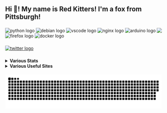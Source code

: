 <h2 align="left">Hi 👋! My name is Red Kitters! I'm a fox from Pittsburgh! </h2>

###

<img align="right" height="150" src="https://avatars.githubusercontent.com/u/23389169?v=4.png"  />

###

<div align="left">
  <img src="https://cdn.jsdelivr.net/gh/devicons/devicon/icons/python/python-original.svg" height="30" width="42" alt="python logo"  />
  <img src="https://cdn.jsdelivr.net/gh/devicons/devicon/icons/debian/debian-original.svg" height="30" width="42" alt="debian logo"  />
  <img src="https://cdn.jsdelivr.net/gh/devicons/devicon/icons/vscode/vscode-original.svg" height="30" width="42" alt="vscode logo"  />
  <img src="https://cdn.jsdelivr.net/gh/devicons/devicon/icons/nginx/nginx-original.svg" height="30" width="42" alt="nginx logo"  />
  <img src="https://cdn.jsdelivr.net/gh/devicons/devicon/icons/arduino/arduino-original.svg" height="30" width="42" alt="arduino logo"  />
  <img src="https://cdn.jsdelivr.net/gh/devicons/devicon/icons/firefox/firefox-original.svg" height="30" width="42" alt="firefox logo"  />
  <img src="https://cdn.jsdelivr.net/gh/devicons/devicon/icons/docker/docker-original.svg" height="30" width="42" alt="docker logo"  />
</div>

###

<div align="left">
  <a href="https://twitter.com/@LakesideMiners" target="_blank">
    <img src="https://img.shields.io/static/v1?message=Twitter&logo=twitter&label=&color=1DA1F2&logoColor=white&labelColor=&style=for-the-badge" height="30" alt="twitter logo"  />
  </a>
</div>

###
<details>
 <summary><b>Various Stats</b></summary>


<!--START_SECTION:waka-->
![Code Time](http://img.shields.io/badge/Code%20Time-146%20hrs%2044%20mins-blue)

![Profile Views](http://img.shields.io/badge/Profile%20Views-3-blue)

**This Week I Spent My Time On** 

```text
⌚︎ Time Zone: America/New_York

Programming Languages: 
INI                      1 hr 48 mins        ████████████░░░░░░░░░░░░░   50.5% 
C++                      1 hr 17 mins        █████████░░░░░░░░░░░░░░░░   35.74% 
Git Config               12 mins             █░░░░░░░░░░░░░░░░░░░░░░░░   5.82% 
JSON                     9 mins              █░░░░░░░░░░░░░░░░░░░░░░░░   4.44% 
Git                      5 mins              ░░░░░░░░░░░░░░░░░░░░░░░░░   2.62%

Editors: 
VS Code                  3 hrs 35 mins       █████████████████████████   100.0%

Projects: 
ESP                      1 hr 57 mins        █████████████░░░░░░░░░░░░   54.36% 
OpenIris                 1 hr 18 mins        █████████░░░░░░░░░░░░░░░░   36.55% 
ZappyOSC                 19 mins             ██░░░░░░░░░░░░░░░░░░░░░░░   9.09%

```

**I Mostly Code in Python** 

```text
Python                   18 repos            ██████████░░░░░░░░░░░░░░░   42.86% 
HTML                     7 repos             ████░░░░░░░░░░░░░░░░░░░░░   16.67% 
JavaScript               5 repos             ███░░░░░░░░░░░░░░░░░░░░░░   11.9% 
C++                      2 repos             █░░░░░░░░░░░░░░░░░░░░░░░░   4.76% 
GLSL                     2 repos             █░░░░░░░░░░░░░░░░░░░░░░░░   4.76%

```



 Last Updated on 09/04/2023 18:32:22 UTC
<!--END_SECTION:waka-->


</details>
<details>
  <summary><b>Various Useful Sites</b></summary>
  
  [Grep.App](https://grep.app/) - Bulk serach git repos, regex support.
  
  [Oh Shit Git!](https://ohshitgit.com/) - For when Git makes you go "Oh Shit!"
  
</details>
  
<br clear="both">

<img src="https://raw.githubusercontent.com/LakesideMiners/LakesideMiners/output/github-contribution-grid-snake-dark.svg" align="center"/>

###

